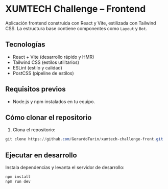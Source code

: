 # XUMTECH Challenge – Frontend

Aplicación frontend construida con React y Vite, estilizada con Tailwind CSS. La estructura base contiene componentes como `Layout` y `Bot`.

## Tecnologías

- React + Vite (desarrollo rápido y HMR)
- Tailwind CSS (estilos utilitarios)
- ESLint (estilo y calidad)
- PostCSS (pipeline de estilos)

## Requisitos previos

- Node.js y npm instalados en tu equipo.

## Cómo clonar el repositorio

1. Clona el repositorio:

```powershell
git clone https://github.com/GerardoTurin/xumtech-challenge-front.git
```

## Ejecutar en desarrollo

Instala dependencias y levanta el servidor de desarrollo:

```powershell
npm install
npm run dev
```
